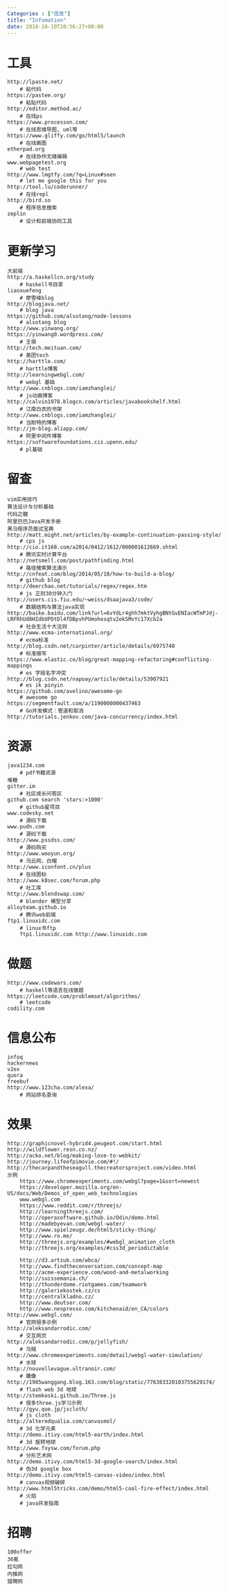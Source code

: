 ```yaml
---
Categories : ["信息"]
title: "Infomation"
date: 2018-10-10T20:56:27+08:00
---
```


# 工具
    http://lpaste.net/
        # 粘代码
    https://pastee.org/
        # 粘贴代码
    http://editor.method.ac/
        # 在线ps
    https://www.processon.com/
        # 在线思维导图, uml等
    https://www.gliffy.com/go/html5/launch
        # 在线画图
    etherpad.org
        # 在线协作无缝编辑
    www.webpagetest.org
        # web test
    http://www.lmgtfy.com/?q=Linux#seen
        # let me google this for you
    http://tool.lu/coderunner/
        # 在线repl
    http://bird.so
        # 程序信息搜索
    zeplin
        # 设计和前端协同工具
# 更新学习
    大前端
    http://a.haskellcn.org/study
        # haskell书目录
    liaoxuefeng
        # 廖雪峰blog
    http://blogjava.net/
        # blog java
    https://github.com/alsotang/node-lessons
        # alsotang blog
    http://www.yinwang.org/
    https://yinwang0.wordpress.com/
        # 王垠
    http://tech.meituan.com/
        # 美团tech
    http://harttle.com/
        # harttle博客
    http://learningwebgl.com/
        # webgl 基础
    http://www.cnblogs.com/iamzhanglei/
        # js动画博客
    http://calvin1978.blogcn.com/articles/javabookshelf.html
        # 江南白衣的书架
    http://www.cnblogs.com/iamzhanglei/
        # 当耐特的博客
    http://jm-blog.aliapp.com/
        # 阿里中间件博客
    https://softwarefoundations.cis.upenn.edu/
        # pl基础
# 留查
    vim实用技巧
    算法设计与分析基础
    代码之髓
    阿里巴巴Java开发手册
    黑马程序员面试宝典
    http://matt.might.net/articles/by-example-continuation-passing-style/
        # cps js
    http://cio.it168.com/a2014/0412/1612/000001612669.shtml
        # 腾讯实时计算平台
    http://netsmell.com/post/pathfinding.html
        # 路径搜索算法演示
    http://cnfeat.com/blog/2014/05/10/how-to-build-a-blog/
        # github blog
    http://deerchao.net/tutorials/regex/regex.htm
        # js 正则30分钟入门
    http://users.cis.fiu.edu/~weiss/dsaajava3/code/
        # 数据结构与算法java实现
    http://baike.baidu.com/link?url=6vYdLr4ghh7mktVyhgBNtGvENIacWTmPJdj-LRFRhUd8HIdbUPDtDl4fDBpvhPUmohesqtv2ekSMvYc17Xcb2a
        # 社会生活十大法则
    http://www.ecma-international.org/
        # ecma标准
    http://blog.csdn.net/carpinter/article/details/6975740
        # 标准缩写
    https://www.elastic.co/blog/great-mapping-refactoring#conflicting-mappings
        # es 字段名字冲突
    http://blog.csdn.net/napoay/article/details/53907921
        # es ik pinyin
    https://github.com/avelino/awesome-go
        # awesome go
    https://segmentfault.com/a/1190000000437463
        # Go并发模式：管道和取消
    http://tutorials.jenkov.com/java-concurrency/index.html
# 资源
    java1234.com
        # pdf书籍资源
    堆糖
    gitter.im
        # 社区成长问答区
    github.com search 'stars:>1000'
        # github星项目
    www.codesky.net
        # 源码下载
    www.pudn.com
        # 源码下载
    http://www.pssdss.com/
        # 源码购买
    http://www.wooyun.org/
        # 乌云网，白帽
    http://www.iconfont.cn/plus
        # 在线图标
    http://www.k8sec.com/forum.php
        # 社工库
    http://www.blendswap.com/
        # blender 模型分享
    alloyteam.github.io
        # 腾讯web前端
    ftp1.linuxidc.com
        # linux书ftp
        ftp1.linuxidc.com http://www.linuxidc.com
# 做题
    http://www.codewars.com/
        # haskell等语言在线做题
    https://leetcode.com/problemset/algorithms/
        # leetcode
    codility.com
# 信息公布
    infoq
    hackernews
    v2ex
    quora
    freebuf
    http://www.123cha.com/alexa/
        # 网站排名查询
# 效果
    http://graphicnovel-hybrid4.peugeot.com/start.html
    http://wildflower.resn.co.nz/
    http://acko.net/blog/making-love-to-webkit/
    http://journey.lifeofpimovie.com/#!/
    http://thecarpandtheseagull.thecreatorsproject.com/video.html
    示例
        https://www.chromeexperiments.com/webgl?page=1&sort=newest
        https://developer.mozilla.org/en-US/docs/Web/Demos_of_open_web_technologies
        www.webgl.com
        https://www.reddit.com/r/threejs/
        http://learningthreejs.com/
        http://operasoftware.github.io/Odin/demo.html
        http://madebyevan.com/webgl-water/
        http://www.spielzeugz.de/html5/sticky-thing/
        http://www.ro.me/
        http://threejs.org/examples/#webgl_animation_cloth
        http://threejs.org/examples/#css3d_periodictable

        http://d3.artzub.com/wbca/
        http://www.findtheconversation.com/concept-map
        http://acme-experience.com/wood-and-metalworking
        http://suissemania.ch/
        http://thunderdome.riotgames.com/teamwork
        http://galeriekostek.cz/cs
        http://centralkladno.cz/
        http://www.deutser.com/
        http://www.nespresso.com/kitchenaid/en_CA/colors
    http://www.webgl.com/
        # 官网很多示例
    http://aleksandarrodic.com/
        # 交互网页
    http://aleksandarrodic.com/p/jellyfish/
        # 乌贼
    http://www.chromeexperiments.com/detail/webgl-water-simulation/
        # 水球
    http://nouvellevague.ultranoir.com/
        # 雕像
    http://1985wanggang.blog.163.com/blog/static/776383320103755629174/
        # flash web 3d 地球
    http://stemkoski.github.io/Three.js
        # 很多three.js学习示例
    http://gyu.que.jp/jscloth/
        # js cloth
    http://alteredqualia.com/canvasmol/
        # 3d 化学元素
    http://demo.itivy.com/html5-earth/index.html
        # 3d 旋转地球
    http://www.fxysw.com/forum.php
        # 分形艺术网
    http://demo.itivy.com/html5-3d-google-search/index.html
        # 伪3d google box
    http://demo.itivy.com/html5-canvas-video/index.html
        # canvas视频破碎
    http://www.html5tricks.com/demo/html5-cool-fire-effect/index.html
        # 火焰
        # java并发指南
# 招聘
    100offer
    36氪
    拉勾网
    内推网
    猎聘网
